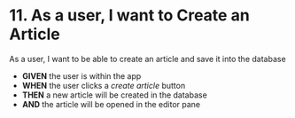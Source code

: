 # 11. As a user, I want to Create an Article

As a user, I want to be able to create an article and save it into the database

* **GIVEN** the user is within the app
* **WHEN** the user clicks a *create article* button
* **THEN** a new article will be created in the database
* **AND** the article will be opened in the editor pane

